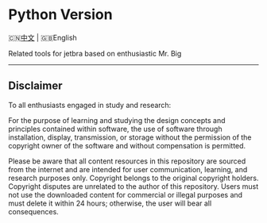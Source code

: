 # Python Version

🇨🇳[中文](./doc/README_CN.md) | 🇬🇧English

Related tools for jetbra based on enthusiastic Mr. Big

---

## Disclaimer

To all enthusiasts engaged in study and research:

For the purpose of learning and studying the design concepts and principles contained within software, the use of software through installation, display, transmission, or storage without the permission of the copyright owner of the software and without compensation is permitted.

Please be aware that all content resources in this repository are sourced from the internet and are intended for user communication, learning, and research purposes only. Copyright belongs to the original copyright holders. Copyright disputes are unrelated to the author of this repository. Users must not use the downloaded content for commercial or illegal purposes and must delete it within 24 hours; otherwise, the user will bear all consequences.
